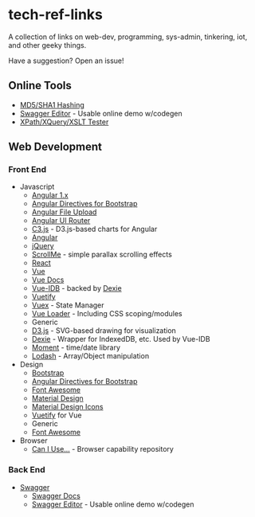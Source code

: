 # tech-ref-links

A collection of links on web-dev, programming, sys-admin, tinkering, iot, and other geeky things.

Have a suggestion? Open an issue!

## Online Tools
* [MD5/SHA1 Hashing](http://onlinemd5.com/)
* [Swagger Editor](https://swagger.io/tools/swagger-editor/) - Usable online demo w/codegen
* [XPath/XQuery/XSLT Tester](http://www.xpathtester.com/xpath)

## Web Development
### Front End
* Javascript
  * [Angular 1.x](https://angularjs.com/)
   * [Angular Directives for Bootstrap](https://angular-ui.github.io/bootstrap/)
   * [Angular File Upload](http://nervgh.github.io/pages/angular-file-upload/)
   * [Angular UI Router](http://angular-ui.github.io/ui-router/site/)
   * [C3.js](http://jettro.github.io/c3-angular-directive/) - D3.js-based charts for Angular
  * [Angular](https://angular.io/)
  * [jQuery](http://api.jquery.com/)
   * [ScrollMe](http://scrollme.nckprsn.com/) - simple parallax scrolling effects
  * [React](https://reactjs.org/)
  * [Vue](https://vuejs.org/)
   * [Vue Docs](https://vuejs.org/v2/guide/index.html)
   * [Vue-IDB](https://github.com/ddgll/vue-idb) - backed by [Dexie](http://dexie.org/docs/)
   * [Vuetify](https://vuetifyjs.com/en/getting-started/quick-start)
   * [Vuex](https://vuex.vuejs.org/) - State Manager
   * [Vue Loader](https://vue-loader.vuejs.org/) - Including CSS scoping/modules  
  * Generic
   * [D3.js](https://d3js.org/) - SVG-based drawing for visualization
   * [Dexie](http://dexie.org/docs/) - Wrapper for IndexedDB, etc. Used by Vue-IDB
   * [Moment](https://momentjs.com/) - time/date library
   * [Lodash](https://lodash.com/docs) - Array/Object manipulation
* Design
  * [Bootstrap](http://getbootstrap.com/)
   * [Angular Directives for Bootstrap](https://angular-ui.github.io/bootstrap/)
   * [Font Awesome](https://fortawesome.github.io/Font-Awesome/icons/)
  * [Material Design](https://material.io)
   * [Material Design Icons](https://materialdesignicons.com)
   * [Vuetify](https://vuetifyjs.com/en/getting-started/quick-start) for Vue
  * Generic
   * [Font Awesome](https://fortawesome.github.io/Font-Awesome/icons/)
* Browser
  * [Can I Use...](http://caniuse.com/) - Browser capability repository
  
### Back End
* [Swagger](https://swagger.io/)
  * [Swagger Docs](https://swagger.io/docs/)
  * [Swagger Editor](https://swagger.io/tools/swagger-editor/) - Usable online demo w/codegen
